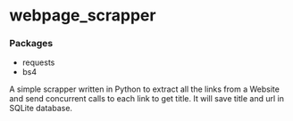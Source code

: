 # webpage_scrapper

### Packages
* requests
* bs4

A simple scrapper written in Python to extract all the links from a Website and send concurrent calls to each link to get title. It will save title and url in SQLite database.
